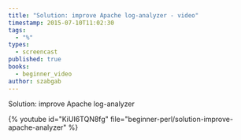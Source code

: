 ```yaml
---
title: "Solution: improve Apache log-analyzer - video"
timestamp: 2015-07-10T11:02:30
tags:
  - "%"
types:
  - screencast
published: true
books:
  - beginner_video
author: szabgab
---
```



Solution: improve Apache log-analyzer


{% youtube id="KiUI6TQN8fg" file="beginner-perl/solution-improve-apache-analyzer" %}
